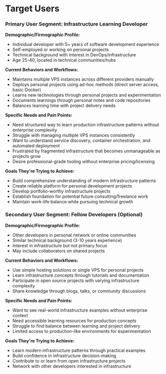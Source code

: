 # Target Users

### Primary User Segment: Infrastructure Learning Developer

**Demographic/Firmographic Profile:**
- Individual developer with 5+ years of software development experience
- Self-employed or working on personal projects
- Technical background with interest in DevOps/infrastructure
- Age 25-40, located in technical communities/hubs

**Current Behaviors and Workflows:**
- Maintains multiple VPS instances across different providers manually
- Deploys personal projects using ad-hoc methods (direct server access, basic Docker)
- Learns new technologies through personal projects and experimentation
- Documents learnings through personal notes and code repositories
- Balances learning time with project delivery needs

**Specific Needs and Pain Points:**
- Need structured way to learn production infrastructure patterns without enterprise complexity
- Struggle with managing multiple VPS instances consistently
- Want to understand service discovery, container orchestration, and automated deployment
- Frustrated by fragmented infrastructure that becomes unmanageable as projects grow
- Desire professional-grade tooling without enterprise pricing/licensing

**Goals They're Trying to Achieve:**
- Build comprehensive understanding of modern infrastructure patterns
- Create reliable platform for personal development projects
- Develop portfolio-worthy infrastructure projects
- Establish foundation for potential future consulting/freelance work
- Maintain work-life balance while pursuing technical growth

### Secondary User Segment: Fellow Developers (Optional)

**Demographic/Firmographic Profile:**
- Other developers in personal network or online communities
- Similar technical background (3-10 years experience)
- Interest in infrastructure but not primary focus
- May include collaborators on shared projects

**Current Behaviors and Workflows:**
- Use simple hosting solutions or single VPS for personal projects
- Learn infrastructure concepts through tutorials and documentation
- Participate in open source projects with varying infrastructure complexity
- Share knowledge through blogs, talks, or community discussions

**Specific Needs and Pain Points:**
- Want to see real-world infrastructure examples without enterprise context
- Need accessible learning resources for production concepts
- Struggle to find balance between learning and project delivery
- Limited access to production-like environments for experimentation

**Goals They're Trying to Achieve:**
- Learn modern infrastructure patterns through practical examples
- Build confidence in infrastructure decision-making
- Contribute to or learn from open infrastructure projects
- Network with other developers interested in infrastructure